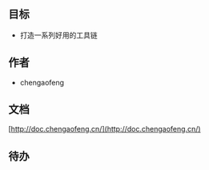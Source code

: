 ## 目标

- 打造一系列好用的工具链

## 作者

- chengaofeng

## 文档

[http://doc.chengaofeng.cn/](http://doc.chengaofeng.cn/)

## 待办

